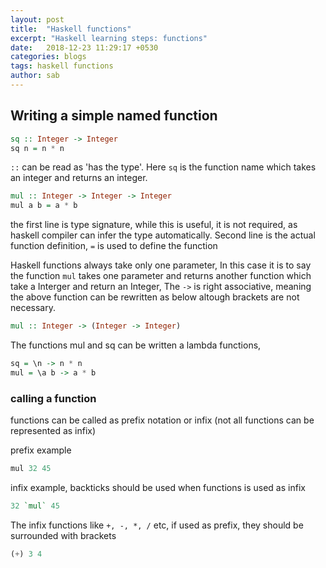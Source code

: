 ```yaml
---
layout: post
title:  "Haskell functions"
excerpt: "Haskell learning steps: functions"
date:   2018-12-23 11:29:17 +0530
categories: blogs
tags: haskell functions
author: sab
---
```


##  Writing a simple named function

```hs
sq :: Integer -> Integer
sq n = n * n
```

`::` can be read as 'has the type'. Here `sq` is the function name which takes an integer and returns an integer.

```hs
mul :: Integer -> Integer -> Integer
mul a b = a * b
```
the first line is type signature, while this is useful, it is not required, as haskell compiler can infer the type automatically. Second line is the actual function definition, `=` is used to define the function

Haskell functions always take only one parameter, In this case it is to say the function `mul` takes one parameter and returns another function which take a Interger and return an Integer, The `->` is right associative, meaning the above function can be rewritten as below altough brackets are not necessary.

```hs
mul :: Integer -> (Integer -> Integer)
```

The functions mul and sq can be written a lambda functions,

```hs
sq = \n -> n * n
mul = \a b -> a * b
```

### calling a function

functions can be called as prefix notation or infix (not all functions can be represented as infix)

prefix example 
```hs
mul 32 45
```

infix example, backticks should be used when functions is used as infix
```hs
32 `mul` 45
```

The infix functions like `+, -, *, /` etc, if used as prefix, they should be surrounded with brackets

```hs
(+) 3 4
```



